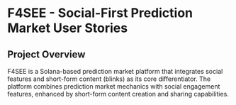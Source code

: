 # F4SEE - Social-First Prediction Market User Stories

## Project Overview

F4SEE is a Solana-based prediction market platform that integrates social features and short-form content (blinks) as its core differentiator. The platform combines prediction market mechanics with social engagement features, enhanced by short-form content creation and sharing capabilities.
